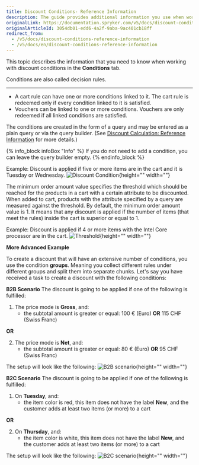 ```yaml
---
title: Discount Conditions- Reference Information
description: The guide provides additional information you use when working with discount calculations in the Back Office.
originalLink: https://documentation.spryker.com/v5/docs/discount-conditions-reference-information
originalArticleId: 3054db01-edd6-4a2f-9aba-9ac401cb18ff
redirect_from:
  - /v5/docs/discount-conditions-reference-information
  - /v5/docs/en/discount-conditions-reference-information
---
```


This topic describes the information that you need to know when working with discount conditions in the **Conditions** tab.

Conditions are also called decision rules.
***
* A cart rule can have one or more conditions linked to it. The cart rule is redeemed only if every condition linked to it is satisfied. 
* Vouchers can be linked to one or more conditions. Vouchers are only redeemed if all linked conditions are satisfied.

The conditions are created in the form of a query and may be entered as a plain query or via the query builder. (See [Discount Calculation: Reference Information](/docs/scos/user/user-guides/202005.0/back-office-user-guide/merchandising/discount/references/discount-calculation-reference-information.html) for more details.)

{% info_block infoBox "Info" %}
If you do not need to add a condition, you can leave the query builder empty.
{% endinfo_block %}

Example: Discount is applied if five or more items are in the cart and it is Tuesday or Wednesday.
![Discount Condition](https://spryker.s3.eu-central-1.amazonaws.com/docs/User+Guides/Back+Office+User+Guides/Discount/Discount+Conditions:+Reference+Information/discount-condition.png){height="" width=""}

The minimum order amount value specifies the threshold which should be reached for the products in a cart with a certain attribute to be discounted. When added to cart, products with the attribute specified by a query are measured against the threshold. By default, the minimum order amount value is 1. It means that any discount is applied if the number of items (that meet the rules) inside the cart is superior or equal to 1.

Example: Discount is applied if 4 or more items with the Intel Core processor are in the cart.
![Threshold](https://spryker.s3.eu-central-1.amazonaws.com/docs/User+Guides/Back+Office+User+Guides/Discount/Discount+Conditions:+Reference+Information/threshold.png){height="" width=""}

**More Advanced Example**

To create a discount that will have an extensive number of conditions, you use the condition **groups**. Meaning you collect different rules under different groups and split them into separate chunks.
Let's say you have received a task to create a discount with the following conditions:

**B2B Scenario**
The discount is going to be applied if one of the following is fulfilled:
1. The price mode is **Gross**, and:
    * the subtotal amount is greater or equal: 100 € (Euro) **OR** 115 CHF (Swiss Franc)

**OR**

2. The price mode is **Net**, and:
    * the subtotal amount is greater or equal: 80 € (Euro) **OR** 95 CHF (Swiss Franc)

The setup will look like the following:
![B2B scenario](https://spryker.s3.eu-central-1.amazonaws.com/docs/User+Guides/Back+Office+User+Guides/Discount/Discount+Conditions:+Reference+Information/b2b-scenario.png){height="" width=""}

**B2C Scenario**
The discount is going to be applied if one of the following is fulfilled:
1. On **Tuesday**, and:
    * the item color is red, this item does not have the label **New**, and the customer adds at least two items (or more) to a cart 

**OR**

2. On **Thursday**, and:
    * the item color is white, this item does not have the label **New**, and the customer adds at least two items (or more) to a cart

The setup will look like the following:
![B2C scenario](https://spryker.s3.eu-central-1.amazonaws.com/docs/User+Guides/Back+Office+User+Guides/Discount/Discount+Conditions:+Reference+Information/b2c-scenario.png){height="" width=""}
